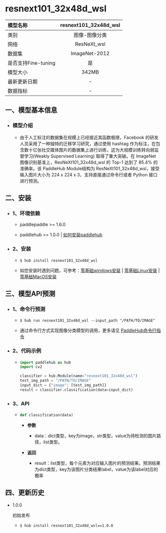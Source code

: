 # resnext101_32x48d_wsl

|模型名称|resnext101_32x48d_wsl|
| :--- | :---: |
|类别|图像-图像分类|
|网络|ResNeXt_wsl|
|数据集|ImageNet-2012|
|是否支持Fine-tuning|是|
|模型大小|342MB|
|最新更新日期|-|
|数据指标|-|


## 一、模型基本信息



- ### 模型介绍

  - 由于人工标注的数据集在规模上已经接近其函数极限，Facebook 的研发人员采用了一种独特的迁移学习研究，通过使用 hashtag 作为标注，在包含数十亿张社交媒体图片的数据集上进行训练，这为大规模训练转向弱监督学习(Weakly Supervised Learning) 取得了重大突破。在 ImageNet 图像识别基准上，ResNeXt101_32x48d_wsl 的 Top-1 达到了 85.4% 的准确率。该 PaddleHub Module结构为 ResNeXt101_32x48d_wsl，接受输入图片大小为 224 x 224 x 3，支持直接通过命令行或者 Python 接口进行预测。

## 二、安装

- ### 1、环境依赖  

  - paddlepaddle >= 1.6.0  

  - paddlehub >= 1.0.0  | [如何安装paddlehub](../../../../docs/docs_ch/get_start/installation.rst)


- ### 2、安装

  - ```shell
    $ hub install resnext101_32x48d_wsl
    ```
  - 如您安装时遇到问题，可参考：[零基础windows安装](../../../../docs/docs_ch/get_start/windows_quickstart.md)
 | [零基础Linux安装](../../../../docs/docs_ch/get_start/linux_quickstart.md) | [零基础MacOS安装](../../../../docs/docs_ch/get_start/mac_quickstart.md)

## 三、模型API预测

- ### 1、命令行预测

  - ```shell
    $ hub run resnext101_32x48d_wsl --input_path "/PATH/TO/IMAGE"
    ```
  - 通过命令行方式实现图像分类模型的调用，更多请见 [PaddleHub命令行指令](../../../../docs/docs_ch/tutorial/cmd_usage.rst)

- ### 2、代码示例

  - ```python
    import paddlehub as hub
    import cv2

    classifier = hub.Module(name="resnext101_32x48d_wsl")
    test_img_path = "/PATH/TO/IMAGE"
    input_dict = {"image": [test_img_path]}
    result = classifier.classification(data=input_dict)
    ```

- ### 3、API

  - ```python
    def classification(data)
    ```

    - **参数**
      - data：dict类型，key为image，str类型，value为待检测的图片路径，list类型。

    - **返回**
      - result：list类型，每个元素为对应输入图片的预测结果。预测结果为dict类型，key为该图片分类结果label，value为该label对应的概率





## 四、更新历史

* 1.0.0

  初始发布

  - ```shell
    $ hub install resnext101_32x48d_wsl==1.0.0
    ```
